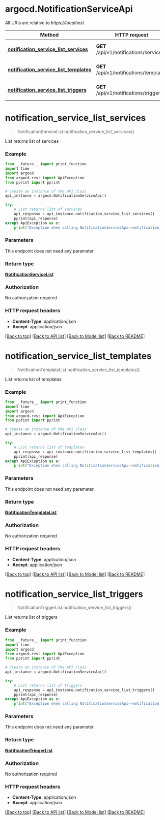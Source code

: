 # argocd.NotificationServiceApi

All URIs are relative to *https://localhost*

Method | HTTP request | Description
------------- | ------------- | -------------
[**notification_service_list_services**](NotificationServiceApi.md#notification_service_list_services) | **GET** /api/v1/notifications/services | List returns list of services
[**notification_service_list_templates**](NotificationServiceApi.md#notification_service_list_templates) | **GET** /api/v1/notifications/templates | List returns list of templates
[**notification_service_list_triggers**](NotificationServiceApi.md#notification_service_list_triggers) | **GET** /api/v1/notifications/triggers | List returns list of triggers


# **notification_service_list_services**
> NotificationServiceList notification_service_list_services()

List returns list of services

### Example
```python
from __future__ import print_function
import time
import argocd
from argocd.rest import ApiException
from pprint import pprint

# create an instance of the API class
api_instance = argocd.NotificationServiceApi()

try:
    # List returns list of services
    api_response = api_instance.notification_service_list_services()
    pprint(api_response)
except ApiException as e:
    print("Exception when calling NotificationServiceApi->notification_service_list_services: %s\n" % e)
```

### Parameters
This endpoint does not need any parameter.

### Return type

[**NotificationServiceList**](NotificationServiceList.md)

### Authorization

No authorization required

### HTTP request headers

 - **Content-Type**: application/json
 - **Accept**: application/json

[[Back to top]](#) [[Back to API list]](../README.md#documentation-for-api-endpoints) [[Back to Model list]](../README.md#documentation-for-models) [[Back to README]](../README.md)

# **notification_service_list_templates**
> NotificationTemplateList notification_service_list_templates()

List returns list of templates

### Example
```python
from __future__ import print_function
import time
import argocd
from argocd.rest import ApiException
from pprint import pprint

# create an instance of the API class
api_instance = argocd.NotificationServiceApi()

try:
    # List returns list of templates
    api_response = api_instance.notification_service_list_templates()
    pprint(api_response)
except ApiException as e:
    print("Exception when calling NotificationServiceApi->notification_service_list_templates: %s\n" % e)
```

### Parameters
This endpoint does not need any parameter.

### Return type

[**NotificationTemplateList**](NotificationTemplateList.md)

### Authorization

No authorization required

### HTTP request headers

 - **Content-Type**: application/json
 - **Accept**: application/json

[[Back to top]](#) [[Back to API list]](../README.md#documentation-for-api-endpoints) [[Back to Model list]](../README.md#documentation-for-models) [[Back to README]](../README.md)

# **notification_service_list_triggers**
> NotificationTriggerList notification_service_list_triggers()

List returns list of triggers

### Example
```python
from __future__ import print_function
import time
import argocd
from argocd.rest import ApiException
from pprint import pprint

# create an instance of the API class
api_instance = argocd.NotificationServiceApi()

try:
    # List returns list of triggers
    api_response = api_instance.notification_service_list_triggers()
    pprint(api_response)
except ApiException as e:
    print("Exception when calling NotificationServiceApi->notification_service_list_triggers: %s\n" % e)
```

### Parameters
This endpoint does not need any parameter.

### Return type

[**NotificationTriggerList**](NotificationTriggerList.md)

### Authorization

No authorization required

### HTTP request headers

 - **Content-Type**: application/json
 - **Accept**: application/json

[[Back to top]](#) [[Back to API list]](../README.md#documentation-for-api-endpoints) [[Back to Model list]](../README.md#documentation-for-models) [[Back to README]](../README.md)


